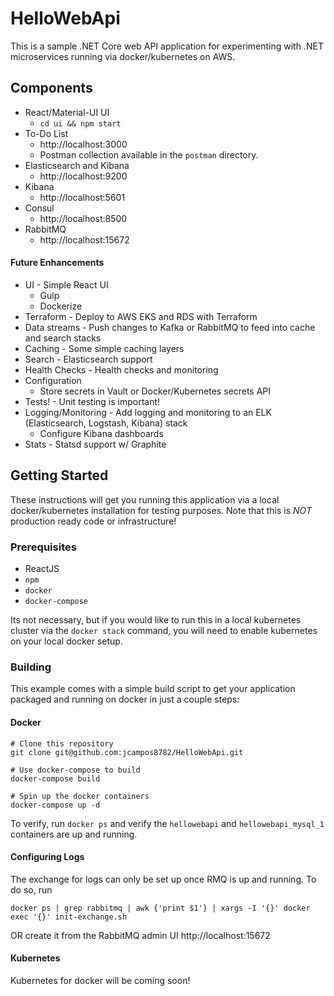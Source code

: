 # HelloWebApi

This is a sample .NET Core web API application for experimenting with .NET microservices
running via docker/kubernetes on AWS.

## Components
* React/Material-UI UI
  * `cd ui && npm start`
* To-Do List
  * http://localhost:3000
  * Postman collection available in the `postman` directory.
* Elasticsearch and Kibana
  * http://localhost:9200
* Kibana
  * http://localhost:5601
* Consul
  * http://localhost:8500
* RabbitMQ
  * http://localhost:15672


#### Future Enhancements

* UI - Simple React UI
  * Gulp
  * Dockerize
* Terraform - Deploy to AWS EKS and RDS with Terraform
* Data streams - Push changes to Kafka or RabbitMQ to feed into cache and search stacks
* Caching - Some simple caching layers
* Search - Elasticsearch support
* Health Checks - Health checks and monitoring
* Configuration
  * Store secrets in Vault or Docker/Kubernetes secrets API
* Tests! - Unit testing is important!
* Logging/Monitoring - Add logging and monitoring to an ELK (Elasticsearch, Logstash, Kibana) stack
  * Configure Kibana dashboards
* Stats - Statsd support w/ Graphite

## Getting Started

These instructions will get you running this application via a local docker/kubernetes installation
for testing purposes. Note that this is *NOT* production ready code or infrastructure!

### Prerequisites

* ReactJS
* `npm`
* `docker`
* `docker-compose`

Its not necessary, but if you would like to run this in a local kubernetes cluster via the
`docker stack` command, you will need to enable kubernetes on your local docker setup.

### Building

This example comes with a simple build script to get your application packaged and running on
docker in just a couple steps:

#### Docker
```
# Clone this repository
git clone git@github.com:jcampos8782/HelloWebApi.git

# Use docker-compose to build
docker-compose build

# Spin up the docker containers
docker-compose up -d
```

To verify, run `docker ps` and verify the `hellowebapi` and `hellowebapi_mysql_1` containers are up and running.

#### Configuring Logs
The exchange for logs can only be set up once RMQ is up and running. To do so, run
```
docker ps | grep rabbitmq | awk {'print $1'} | xargs -I '{}' docker exec '{}' init-exchange.sh
```
OR create it from the RabbitMQ admin UI http://localhost:15672

#### Kubernetes

Kubernetes for docker will be coming soon!
